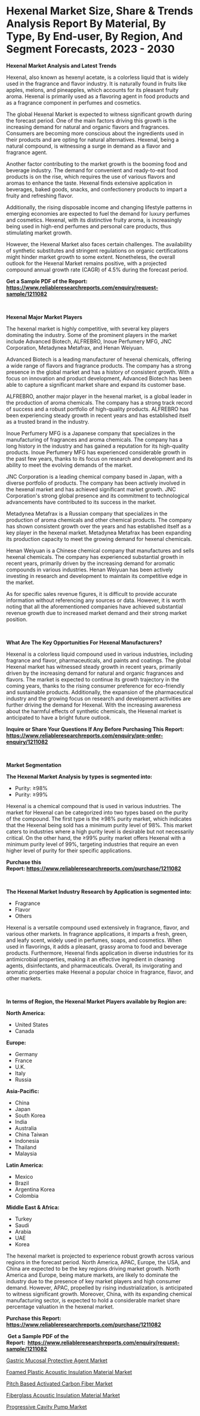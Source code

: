 <p><h1>Hexenal Market Size, Share & Trends Analysis Report By Material, By Type, By End-user, By Region, And Segment Forecasts, 2023 - 2030</h1></p><p><strong>Hexenal Market Analysis and Latest Trends</strong></p>
<p><p>Hexenal, also known as hexenyl acetate, is a colorless liquid that is widely used in the fragrance and flavor industry. It is naturally found in fruits like apples, melons, and pineapples, which accounts for its pleasant fruity aroma. Hexenal is primarily used as a flavoring agent in food products and as a fragrance component in perfumes and cosmetics.</p><p>The global Hexenal Market is expected to witness significant growth during the forecast period. One of the main factors driving this growth is the increasing demand for natural and organic flavors and fragrances. Consumers are becoming more conscious about the ingredients used in their products and are opting for natural alternatives. Hexenal, being a natural compound, is witnessing a surge in demand as a flavor and fragrance agent.</p><p>Another factor contributing to the market growth is the booming food and beverage industry. The demand for convenient and ready-to-eat food products is on the rise, which requires the use of various flavors and aromas to enhance the taste. Hexenal finds extensive application in beverages, baked goods, snacks, and confectionery products to impart a fruity and refreshing flavor.</p><p>Additionally, the rising disposable income and changing lifestyle patterns in emerging economies are expected to fuel the demand for luxury perfumes and cosmetics. Hexenal, with its distinctive fruity aroma, is increasingly being used in high-end perfumes and personal care products, thus stimulating market growth.</p><p>However, the Hexenal Market also faces certain challenges. The availability of synthetic substitutes and stringent regulations on organic certifications might hinder market growth to some extent. Nonetheless, the overall outlook for the Hexenal Market remains positive, with a projected compound annual growth rate (CAGR) of 4.5% during the forecast period.</p></p>
<p><strong>Get a Sample PDF of the Report:&nbsp; <a href="https://www.reliableresearchreports.com/enquiry/request-sample/1211082">https://www.reliableresearchreports.com/enquiry/request-sample/1211082</a></strong></p>
<p>&nbsp;</p>
<p><strong>Hexenal Major Market Players</strong></p>
<p><p>The hexenal market is highly competitive, with several key players dominating the industry. Some of the prominent players in the market include Advanced Biotech, ALFREBRO, Inoue Perfumery MFG, JNC Corporation, Metadynea Metafrax, and Henan Weiyuan.</p><p>Advanced Biotech is a leading manufacturer of hexenal chemicals, offering a wide range of flavors and fragrance products. The company has a strong presence in the global market and has a history of consistent growth. With a focus on innovation and product development, Advanced Biotech has been able to capture a significant market share and expand its customer base.</p><p>ALFREBRO, another major player in the hexenal market, is a global leader in the production of aroma chemicals. The company has a strong track record of success and a robust portfolio of high-quality products. ALFREBRO has been experiencing steady growth in recent years and has established itself as a trusted brand in the industry.</p><p>Inoue Perfumery MFG is a Japanese company that specializes in the manufacturing of fragrances and aroma chemicals. The company has a long history in the industry and has gained a reputation for its high-quality products. Inoue Perfumery MFG has experienced considerable growth in the past few years, thanks to its focus on research and development and its ability to meet the evolving demands of the market.</p><p>JNC Corporation is a leading chemical company based in Japan, with a diverse portfolio of products. The company has been actively involved in the hexenal market and has achieved significant market growth. JNC Corporation's strong global presence and its commitment to technological advancements have contributed to its success in the market.</p><p>Metadynea Metafrax is a Russian company that specializes in the production of aroma chemicals and other chemical products. The company has shown consistent growth over the years and has established itself as a key player in the hexenal market. Metadynea Metafrax has been expanding its production capacity to meet the growing demand for hexenal chemicals.</p><p>Henan Weiyuan is a Chinese chemical company that manufactures and sells hexenal chemicals. The company has experienced substantial growth in recent years, primarily driven by the increasing demand for aromatic compounds in various industries. Henan Weiyuan has been actively investing in research and development to maintain its competitive edge in the market.</p><p>As for specific sales revenue figures, it is difficult to provide accurate information without referencing any sources or data. However, it is worth noting that all the aforementioned companies have achieved substantial revenue growth due to increased market demand and their strong market position.</p></p>
<p>&nbsp;</p>
<p><strong>What Are The Key Opportunities For Hexenal Manufacturers?</strong></p>
<p><p>Hexenal is a colorless liquid compound used in various industries, including fragrance and flavor, pharmaceuticals, and paints and coatings. The global Hexenal market has witnessed steady growth in recent years, primarily driven by the increasing demand for natural and organic fragrances and flavors. The market is expected to continue its growth trajectory in the coming years, thanks to the rising consumer preference for eco-friendly and sustainable products. Additionally, the expansion of the pharmaceutical industry and the growing focus on research and development activities are further driving the demand for Hexenal. With the increasing awareness about the harmful effects of synthetic chemicals, the Hexenal market is anticipated to have a bright future outlook.</p></p>
<p><strong>Inquire or Share Your Questions If Any Before Purchasing This Report: <a href="https://www.reliableresearchreports.com/enquiry/pre-order-enquiry/1211082">https://www.reliableresearchreports.com/enquiry/pre-order-enquiry/1211082</a></strong></p>
<p>&nbsp;</p>
<p><strong>Market Segmentation</strong></p>
<p><strong>The Hexenal Market Analysis by types is segmented into:</strong></p>
<p><ul><li>Purity: ≥98%</li><li>Purity: ≥99%</li></ul></p>
<p><p>Hexenal is a chemical compound that is used in various industries. The market for Hexenal can be categorized into two types based on the purity of the compound. The first type is the ≥98% purity market, which indicates that the Hexenal being sold has a minimum purity level of 98%. This market caters to industries where a high purity level is desirable but not necessarily critical. On the other hand, the ≥99% purity market offers Hexenal with a minimum purity level of 99%, targeting industries that require an even higher level of purity for their specific applications.</p></p>
<p><strong>Purchase this Report:&nbsp;<a href="https://www.reliableresearchreports.com/purchase/1211082">https://www.reliableresearchreports.com/purchase/1211082</a></strong></p>
<p>&nbsp;</p>
<p><strong>The Hexenal Market Industry Research by Application is segmented into:</strong></p>
<p><ul><li>Fragrance</li><li>Flavor</li><li>Others</li></ul></p>
<p><p>Hexenal is a versatile compound used extensively in fragrance, flavor, and various other markets. In fragrance applications, it imparts a fresh, green, and leafy scent, widely used in perfumes, soaps, and cosmetics. When used in flavorings, it adds a pleasant, grassy aroma to food and beverage products. Furthermore, Hexenal finds application in diverse industries for its antimicrobial properties, making it an effective ingredient in cleaning agents, disinfectants, and pharmaceuticals. Overall, its invigorating and aromatic properties make Hexenal a popular choice in fragrance, flavor, and other markets.</p></p>
<p>&nbsp;</p>
<p><strong>In terms of Region, the Hexenal Market Players available by Region are:</strong></p>
<p>
    <p> <strong> North America: </strong>
        <ul>
            <li>United States</li>
            <li>Canada</li>
        </ul>
        </p> 
    <p> <strong> Europe: </strong>
        <ul>
            <li>Germany</li>
            <li>France</li>
            <li>U.K.</li>
            <li>Italy</li>
            <li>Russia</li>
        </ul>
        </p> 
    <p> <strong> Asia-Pacific: </strong>
        <ul>
            <li>China</li>
            <li>Japan</li>
            <li>South Korea</li>
            <li>India</li>
            <li>Australia</li>
            <li>China Taiwan</li>
            <li>Indonesia</li>
            <li>Thailand</li>
            <li>Malaysia</li>
        </ul>
        </p> 
    <p> <strong> Latin America: </strong>
        <ul>
            <li>Mexico</li>
            <li>Brazil</li>
            <li>Argentina Korea</li>
            <li>Colombia</li>
        </ul>
        </p> 
    <p> <strong> Middle East & Africa: </strong>
        <ul>
            <li>Turkey</li>
            <li>Saudi</li>
            <li>Arabia</li>
            <li>UAE</li>
            <li>Korea</li>
        </ul>
    </p>
    </p>
<p><p>The hexenal market is projected to experience robust growth across various regions in the forecast period. North America, APAC, Europe, the USA, and China are expected to be the key regions driving market growth. North America and Europe, being mature markets, are likely to dominate the industry due to the presence of key market players and high consumer demand. However, APAC, propelled by rising industrialization, is anticipated to witness significant growth. Moreover, China, with its expanding chemical manufacturing sector, is expected to hold a considerable market share percentage valuation in the hexenal market.</p></p>
<p><strong>Purchase this Report: <a href="https://www.reliableresearchreports.com/purchase/1211082">https://www.reliableresearchreports.com/purchase/1211082</a></strong></p>
<p>&nbsp;<strong>Get a Sample PDF of the Report:&nbsp;&nbsp;<a href="https://www.reliableresearchreports.com/enquiry/request-sample/1211082">https://www.reliableresearchreports.com/enquiry/request-sample/1211082</a></strong></p>
<p><strong></strong></p>
<p><p><a href="https://medium.com/@shubham99912151/gastric-mucosal-protective-agent-market-trends-and-market-analysis-forecasted-for-period-2023-2030-9045257cb597">Gastric Mucosal Protective Agent Market</a></p><p><a href="https://www.linkedin.com/pulse/foamed-plastic-acoustic-insulation-material-market-size/">Foamed Plastic Acoustic Insulation Material Market</a></p><p><a href="https://www.linkedin.com/pulse/pitch-based-activated-carbon-fiber-market-size-share-amp/">Pitch Based Activated Carbon Fiber Market</a></p><p><a href="https://www.linkedin.com/pulse/fiberglass-acoustic-insulation-material-market-challenges/">Fiberglass Acoustic Insulation Material Market</a></p><p><a href="https://medium.com/@orphabrakus2023/progressive-cavity-pump-market-size-growth-forecast-2023-2030-4beb0115b344">Progressive Cavity Pump Market</a></p></p>